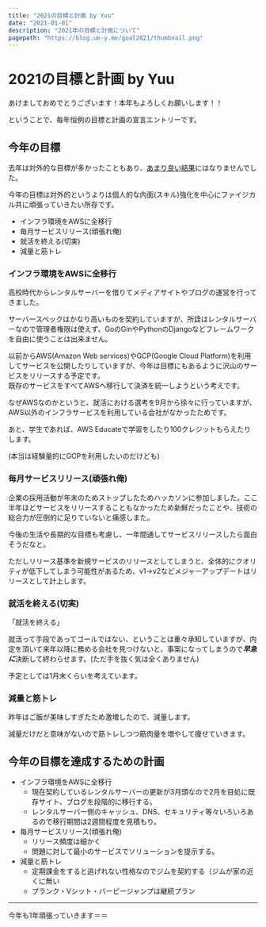 ```yaml
---
title: "2021の目標と計画 by Yuu"
date: "2021-01-01"
description: "2021年の目標と計画について"
pagepath: "https://blog.ue-y.me/goal2021/thumbnail.png"
---
```


# 2021の目標と計画 by Yuu

あけましておめでとうございます！本年もよろしくお願いします！！

ということで、毎年恒例の目標と計画の宣言エントリーです。

## 今年の目標
去年は対外的な目標が多かったこともあり、[あまり良い結果](https://blog.ue-y.me/about2020/)にはなりませんでした。

今年の目標は対外的というよりは個人的な内面(スキル)強化を中心にファイジカル共に頑張っていきたい所存です。

- インフラ環境をAWSに全移行
- 毎月サービスリリース(頑張れ俺)
- 就活を終える(切実)
- 減量と筋トレ

### インフラ環境をAWSに全移行
高校時代からレンタルサーバーを借りてメディアサイトやブログの運営を行ってきました。

サーバースペックはかなり高いものを契約していますが、所詮はレンタルサーバーなので管理者権限は使えず、GoのGinやPythonのDjangoなどフレームワークを自由に使うことは出来ません。

以前からAWS(Amazon Web services)やGCP(Google Cloud Platform)を利用してサービスを公開したりしていますが、今年は目標にもあるように沢山のサービスをリリースする予定です。  
既存のサービスをすべてAWSへ移行して決済を統一しようという考えです。

なぜAWSなのかというと、就活における選考を9月から徐々に行っていますが、AWS以外のインフラサービスを利用している会社がなかったためです。

あと、学生であれば、AWS Educateで学習をしたり100クレジットもらえたりします。

(本当は経験量的にGCPを利用したいのだけども)

### 毎月サービスリリース(頑張れ俺)
企業の採用活動が年末のためストップしたためハッカソンに参加しました。ここ半年ほどサービスをリリースすることもなかったため新鮮だったことや、技術の総合力が圧倒的に足りていないと痛感しまた。

今後の生活や長期的な目標も考慮し、一年間通してサービスリリースしたら面白そうだなと。

ただしリリース基準を新規サービスのリリースとしてしまうと、全体的にクオリティが低下してしまう可能性があるため、v1->v2などメジャーアップデートはリリースとして計上します。

### 就活を終える(切実)
「就活を終える」

就活って手段であってゴールではない、ということは重々承知していますが、内定を頂いて来年以降に務める会社を見つけないと、事案になってしまうので***早急に***決断して終わらせます。(ただ手を抜く気は全くありません)

予定としては1月末くらいを考えています。

### 減量と筋トレ
昨年はご飯が美味しすぎたため激増したので、減量します。

減量だけだと意味がないので筋トレしつつ筋肉量を増やして痩せていきます。

## 今年の目標を達成するための計画
- インフラ環境をAWSに全移行
    - 現在契約しているレンタルサーバーの更新が3月頭なので2月を目処に既存サイト、ブログを段階的に移行する。
    - レンタルサーバー側のキャッシュ、DNS、セキュリティ等々いろいろあるので移行期間は2週間程度を見積もり。
- 毎月サービスリリース(頑張れ俺)
    - リリース頻度は細かく
    - 問題に対して最小のサービスでソリューションを提示する。
- 減量と筋トレ
    - 定期課金をすると逃げれない性格なのでジムを契約する（ジムが家の近くに無い
    - プランク・Vシット・バーピージャンプは継続プラン

---

今年も1年頑張っていきます＝＝

